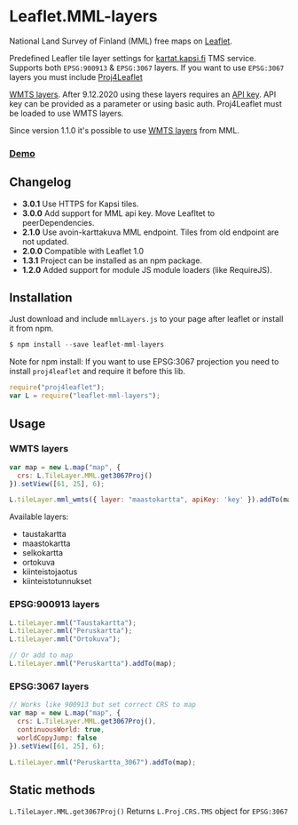 # Leaflet.MML-layers

National Land Survey of Finland (MML) free maps on [Leaflet](http://leafletjs.com/).

Predefined Leafler tile layer settings for [kartat.kapsi.fi](http://kartat.kapsi.fi/) TMS service. Supports both `EPSG:900913` & `EPSG:3067` layers.
If you want to use `EPSG:3067` layers you must include [Proj4Leaflet](https://github.com/kartena/Proj4Leaflet)

[WMTS layers](https://www.maanmittauslaitos.fi/karttakuvapalvelu). After 9.12.2020 using these layers requires an [API key](https://www.maanmittauslaitos.fi/rajapinnat/api-avaimen-ohje). API key can be provided as a parameter or using basic auth.
Proj4Leaflet must be loaded to use WMTS layers.

Since version 1.1.0 it's possible to use [WMTS layers](http://www.maanmittauslaitos.fi/aineistot-palvelut/rajapintapalvelut/paikkatiedon-palvelualustan-pilotti) from MML.

### [Demo](http://jleh.github.io/Leaflet.MML-layers)

## Changelog

- **3.0.1** Use HTTPS for Kapsi tiles.
- **3.0.0** Add support for MML api key. Move Leafltet to peerDependencies.
- **2.1.0** Use avoin-karttakuva MML endpoint. Tiles from old endpoint are not updated.
- **2.0.0** Compatible with Leaflet 1.0
- **1.3.1** Project can be installed as an npm package.
- **1.2.0** Added support for module JS module loaders (like RequireJS).

## Installation

Just download and include `mmlLayers.js` to your page after leaflet or install it from npm.

```js
$ npm install --save leaflet-mml-layers
```

Note for npm install: If you want to use EPSG:3067 projection you need to install `proj4leaflet`
and require it before this lib.

```js
require("proj4leaflet");
var L = require("leaflet-mml-layers");
```

## Usage

### WMTS layers

```js
var map = new L.map("map", {
  crs: L.TileLayer.MML.get3067Proj()
}).setView([61, 25], 6);

L.tileLayer.mml_wmts({ layer: "maastokartta", apiKey: 'key' }).addTo(map);
```

Available layers:
* taustakartta
* maastokartta
* selkokartta
* ortokuva
* kiinteistojaotus
* kiinteistotunnukset

### EPSG:900913 layers

```js
L.tileLayer.mml("Taustakartta");
L.tileLayer.mml("Peruskartta");
L.tileLayer.mml("Ortokuva");

// Or add to map
L.tileLayer.mml("Peruskartta").addTo(map);
```

### EPSG:3067 layers

```js
// Works like 900913 but set correct CRS to map
var map = new L.map("map", {
  crs: L.TileLayer.MML.get3067Proj(),
  continuousWorld: true,
  worldCopyJump: false
}).setView([61, 25], 6);

L.tileLayer.mml("Peruskartta_3067").addTo(map);
```

## Static methods

`L.TileLayer.MML.get3067Proj()` Returns `L.Proj.CRS.TMS` object for `EPSG:3067`
